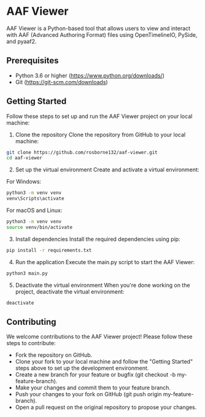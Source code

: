 # AAF Viewer
AAF Viewer is a Python-based tool that allows users to view and interact with AAF (Advanced Authoring Format) files using OpenTimelineIO, PySide, and pyaaf2.

## Prerequisites
- Python 3.6 or higher (https://www.python.org/downloads/)
- Git (https://git-scm.com/downloads)

## Getting Started
Follow these steps to set up and run the AAF Viewer project on your local machine:

1. Clone the repository
Clone the repository from GitHub to your local machine:

```bash
git clone https://github.com/rosborne132/aaf-viewer.git
cd aaf-viewer
```

2. Set up the virtual environment
Create and activate a virtual environment:

For Windows:
```bash
python3 -m venv venv
venv\Scripts\activate
```

For macOS and Linux:

```bash
python3 -m venv venv
source venv/bin/activate
```

3. Install dependencies
Install the required dependencies using pip:

```bash
pip install -r requirements.txt
```

4. Run the application
Execute the main.py script to start the AAF Viewer:

```bash
python3 main.py
```

5. Deactivate the virtual environment
When you're done working on the project, deactivate the virtual environment:

```bash
deactivate
```

## Contributing
We welcome contributions to the AAF Viewer project! Please follow these steps to contribute:

- Fork the repository on GitHub.
- Clone your fork to your local machine and follow the "Getting Started" steps above to set up the development environment.
- Create a new branch for your feature or bugfix (git checkout -b my-feature-branch).
- Make your changes and commit them to your feature branch.
- Push your changes to your fork on GitHub (git push origin my-feature-branch).
- Open a pull request on the original repository to propose your changes.
